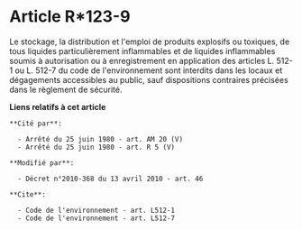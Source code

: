 # Article R*123-9

Le stockage, la distribution et l'emploi de produits explosifs ou toxiques, de tous liquides particulièrement inflammables et
de liquides inflammables soumis à autorisation ou à enregistrement en application des articles L. 512-1 ou L. 512-7 du code
de l'environnement sont interdits dans les locaux et dégagements accessibles au public, sauf dispositions contraires
précisées dans le règlement de sécurité.

**Liens relatifs à cet article**

	**Cité par**:

	  - Arrêté du 25 juin 1980 - art. AM 20 (V)
	  - Arrêté du 25 juin 1980 - art. R 5 (V)

	**Modifié par**:

	  - Décret n°2010-368 du 13 avril 2010 - art. 46

	**Cite**:

	  - Code de l'environnement - art. L512-1
	  - Code de l'environnement - art. L512-7
